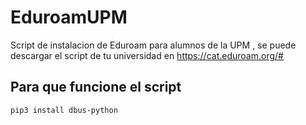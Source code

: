 # EduroamUPM
Script de instalacion de Eduroam para alumnos de la UPM , se puede descargar el script de tu universidad en https://cat.eduroam.org/#

## Para que funcione el script
 
 ```sh
 pip3 install dbus-python
 ```
